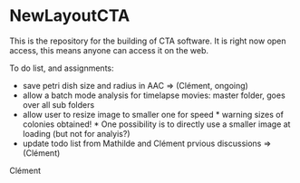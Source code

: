 # NewLayoutCTA

This is the repository for the building of CTA software. 
It is right now open access, this means anyone can access it on the web.

To do list, and assignments:
- save petri dish size and radius in AAC => (Clément, ongoing)
- allow a batch mode analysis for timelapse movies: master folder, goes over all sub folders
- allow user to resize image to smaller one for speed 
        * warning sizes of colonies obtained!
        * One possibility is to directly use a smaller image at loading (but not for analyis?)
- update todo list from Mathilde and Clément prvious discussions => (Clément)

Clément
